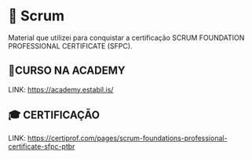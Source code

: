 # 🚀 Scrum

Material que utilizei para conquistar a certificação SCRUM FOUNDATION PROFESSIONAL CERTIFICATE (SFPC).

## 🔨CURSO NA ACADEMY

LINK: https://academy.estabil.is/

## 🎓 CERTIFICAÇÃO

LINK: https://certiprof.com/pages/scrum-foundations-professional-certificate-sfpc-ptbr
